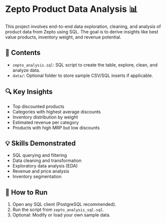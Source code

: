 # Zepto Product Data Analysis 📊

This project involves end-to-end data exploration, cleaning, and analysis of product data from Zepto using SQL. The goal is to derive insights like best value products, inventory weight, and revenue potential.

## 📁 Contents

- `zepto_analysis.sql`: SQL script to create the table, explore, clean, and analyze data.
- `data/`: Optional folder to store sample CSV/SQL inserts if applicable.

## 🔍 Key Insights

- Top discounted products
- Categories with highest average discounts
- Inventory distribution by weight
- Estimated revenue per category
- Products with high MRP but low discounts

## 💡 Skills Demonstrated

- SQL querying and filtering
- Data cleaning and transformation
- Exploratory data analysis (EDA)
- Revenue and price analysis
- Inventory segmentation

## 🚀 How to Run

1. Open any SQL client (PostgreSQL recommended).
2. Run the script from `zepto_analysis_sql.sql`.
3. Optional: Modify or load your own sample data.

